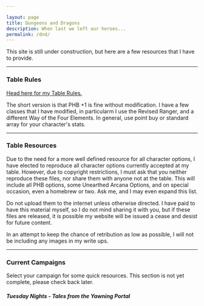 ```yaml
---

layout: page
title: Dungeons and Dragons
description: When last we left our heroes...
permalink: /dnd/
---
```


This site is still under construction, but here are a few resources that I have to provide.

<hr/>

### Table Rules

[Head here for my Table Rules.](/dnd/rules/)

The short version is that PHB +1 is fine without modification. I have a few classes that I have modified, in particularm I use the Revised Ranger, and a different Way of the Four Elements. In general, use point buy or standard array for your character's stats.

<hr/>

### Table Resources

Due to the need for a more well defined resource for all character options, I have elected to reproduce all character options currently accepted at my table. However, due to copyright restrictions, I must ask that you neither reproduce these files, nor share them with anyone not at the table. This will include all PHB options, some Unearthed Arcana Options, and on special occasion, even a homebrew or two. Ask me, and I may even expand this list.

Do not upload them to the internet unless otherwise directed. I have paid to have this material myself, so I do not mind sharing it with you, but if these files are released, it is possible my website will be issued a cease and desist for future content.

In an attempt to keep the chance of retribution as low as possible, I will not be including any images in my write ups.

<hr/>

### Current Campaigns

Select your campaign for some quick resources. This section is not yet complete, please check back later.

##### Tuesday Nights - Tales from the Yawning Portal